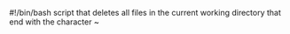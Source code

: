 #!/bin/bash
script that deletes all files in the current working directory that end with the character ~
